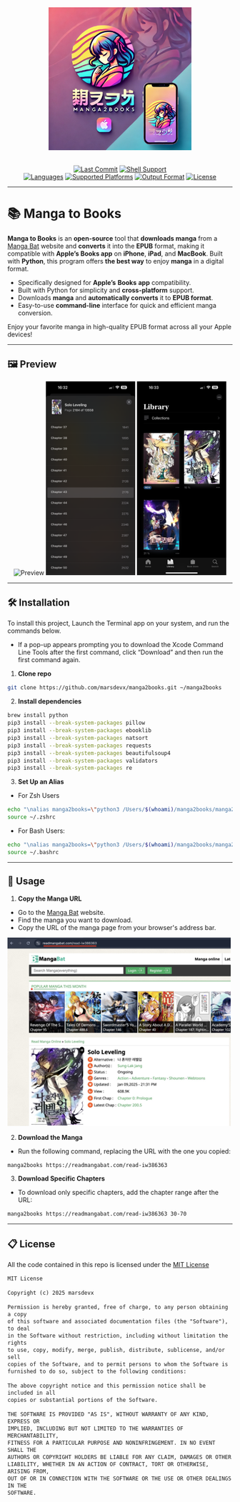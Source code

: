 <div align="center">
  <img src="imgs/logo.jpg" width="320px" alt="Manga to Books">
</div>

<br>

<div align="center">

  [![Last Commit](https://custom-icon-badges.demolab.com/github/last-commit/marsdevx/manga2books?logoColor=white&labelColor=2C2C2C&label=Last%20Commit&color=8A2BE2&logo=mark-github)](https://github.com/marsdevx/manga2books/commits/main "Last Commit")
  [![Shell Support](https://custom-icon-badges.demolab.com/static/v1?logoColor=white&labelColor=2C2C2C&label=Shell&message=Zsh%20%7C%20Bash&color=D32F2F&logo=gnu-bash)](https://github.com/marsdevx/manga2books "Shell Support")
  <br>
  [![Languages](https://custom-icon-badges.demolab.com/static/v1?logoColor=white&labelColor=2C2C2C&label=Languages&message=Python%203.13&color=748ADB&logo=file-code)](https://github.com/marsdevx/manga2books "Languages")
  [![Supported Platforms](https://custom-icon-badges.demolab.com/static/v1?logoColor=white&labelColor=2C2C2C&label=Platform&message=iPhone%20%7C%20iPad%20%7C%20MacBook&color=F47F42&logo=apple)](https://github.com/marsdevx/manga2books "Supported Platforms")
  [![Output Format](https://custom-icon-badges.demolab.com/static/v1?logoColor=white&labelColor=2C2C2C&label=Output%20Format&message=EPUB&color=009688&logo=book)](https://github.com/marsdevx/manga2books "Output Format")
  [![License](https://custom-icon-badges.demolab.com/static/v1?logoColor=white&labelColor=2C2C2C&label=License&message=MIT&color=00C853&logo=law)](https://github.com/marsdevx/manga2books/blob/main/LICENSE "License")

</div>

---

# 📚 Manga to Books

**Manga to Books** is an **open-source** tool that **downloads manga** from a [Manga Bat](https://h.mangabat.com/) website and **converts** it into the **EPUB** format, making it compatible with **Apple’s Books app** on **iPhone**, **iPad**, and **MacBook**. Built with **Python**, this program offers **the best way** to enjoy **manga** in a digital format.

* Specifically designed for **Apple’s** **Books** **app** compatibility.
* Built with Python for simplicity and **cross-platform** support.
* Downloads **manga** and **automatically converts** it to **EPUB format**.
* Easy-to-use **command-line** interface for quick and efficient manga conversion.

Enjoy your favorite manga in high-quality EPUB format across all your Apple devices!

---

## 🖼️ Preview

<p align="center">
  <img src="imgs/preview1.PNG" alt="Preview" width="200">
  <img src="imgs/preview2.PNG" alt="Preview" width="200">
  <img src="imgs/preview3.PNG" alt="Preview" width="200">
</p>

---

## 🛠️ Installation

To install this project, Launch the Terminal app on your system, and run the commands below. <br>
  - If a pop-up appears prompting you to download the Xcode Command Line Tools after the first command, click “Download” and then run the first command again.

1. **Clone repo**
```bash
git clone https://github.com/marsdevx/manga2books.git ~/manga2books
```

2. **Install dependencies**
```bash
brew install python
pip3 install --break-system-packages pillow
pip3 install --break-system-packages ebooklib
pip3 install --break-system-packages natsort
pip3 install --break-system-packages requests
pip3 install --break-system-packages beautifulsoup4
pip3 install --break-system-packages validators
pip3 install --break-system-packages re
```

3. **Set Up an Alias**

- For Zsh Users
```bash
echo "\nalias manga2books=\"python3 /Users/$(whoami)/manga2books/manga2books.py\"" >> ~/.zshrc
source ~/.zshrc
```

- For Bash Users:
```bash
echo "\nalias manga2books=\"python3 /Users/$(whoami)/manga2books/manga2books.py\"" >> ~/.bashrc
source ~/.bashrc
```

---

## 🚀 Usage

1. **Copy the Manga URL**

- Go to the [Manga Bat](https://h.mangabat.com/) website.
- Find the manga you want to download.
- Copy the URL of the manga page from your browser's address bar.

<img src="imgs/solo-leveling.jpeg" width="500px" alt="Solo Leveling">

<br>

2. **Download the Manga**
* Run the following command, replacing the URL with the one you copied:

```bash
manga2books https://readmangabat.com/read-iw386363
```

3. **Download Specific Chapters**
* To download only specific chapters, add the chapter range after the URL:

```bash
manga2books https://readmangabat.com/read-iw386363 30-70
```

---

## 📋 License

All the code contained in this repo is licensed under the [MIT License](LICENSE)

```
MIT License

Copyright (c) 2025 marsdevx

Permission is hereby granted, free of charge, to any person obtaining a copy
of this software and associated documentation files (the "Software"), to deal
in the Software without restriction, including without limitation the rights
to use, copy, modify, merge, publish, distribute, sublicense, and/or sell
copies of the Software, and to permit persons to whom the Software is
furnished to do so, subject to the following conditions:

The above copyright notice and this permission notice shall be included in all
copies or substantial portions of the Software.

THE SOFTWARE IS PROVIDED "AS IS", WITHOUT WARRANTY OF ANY KIND, EXPRESS OR
IMPLIED, INCLUDING BUT NOT LIMITED TO THE WARRANTIES OF MERCHANTABILITY,
FITNESS FOR A PARTICULAR PURPOSE AND NONINFRINGEMENT. IN NO EVENT SHALL THE
AUTHORS OR COPYRIGHT HOLDERS BE LIABLE FOR ANY CLAIM, DAMAGES OR OTHER
LIABILITY, WHETHER IN AN ACTION OF CONTRACT, TORT OR OTHERWISE, ARISING FROM,
OUT OF OR IN CONNECTION WITH THE SOFTWARE OR THE USE OR OTHER DEALINGS IN THE
SOFTWARE.
```